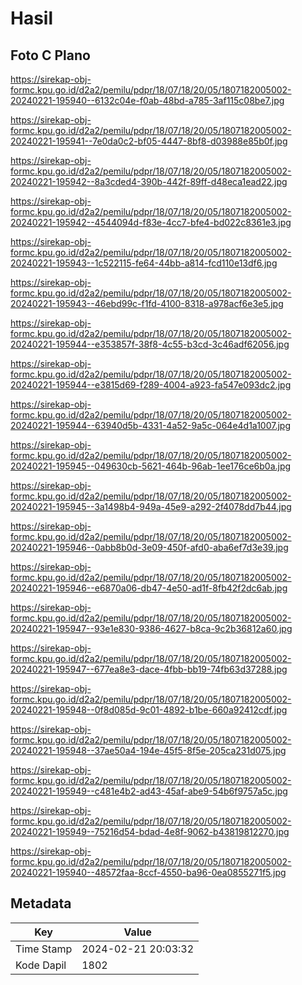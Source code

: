 # Hasil

## Foto C Plano

https://sirekap-obj-formc.kpu.go.id/d2a2/pemilu/pdpr/18/07/18/20/05/1807182005002-20240221-195940--6132c04e-f0ab-48bd-a785-3af115c08be7.jpg

https://sirekap-obj-formc.kpu.go.id/d2a2/pemilu/pdpr/18/07/18/20/05/1807182005002-20240221-195941--7e0da0c2-bf05-4447-8bf8-d03988e85b0f.jpg

https://sirekap-obj-formc.kpu.go.id/d2a2/pemilu/pdpr/18/07/18/20/05/1807182005002-20240221-195942--8a3cded4-390b-442f-89ff-d48eca1ead22.jpg

https://sirekap-obj-formc.kpu.go.id/d2a2/pemilu/pdpr/18/07/18/20/05/1807182005002-20240221-195942--4544094d-f83e-4cc7-bfe4-bd022c8361e3.jpg

https://sirekap-obj-formc.kpu.go.id/d2a2/pemilu/pdpr/18/07/18/20/05/1807182005002-20240221-195943--1c522115-fe64-44bb-a814-fcd110e13df6.jpg

https://sirekap-obj-formc.kpu.go.id/d2a2/pemilu/pdpr/18/07/18/20/05/1807182005002-20240221-195943--46ebd99c-f1fd-4100-8318-a978acf6e3e5.jpg

https://sirekap-obj-formc.kpu.go.id/d2a2/pemilu/pdpr/18/07/18/20/05/1807182005002-20240221-195944--e353857f-38f8-4c55-b3cd-3c46adf62056.jpg

https://sirekap-obj-formc.kpu.go.id/d2a2/pemilu/pdpr/18/07/18/20/05/1807182005002-20240221-195944--e3815d69-f289-4004-a923-fa547e093dc2.jpg

https://sirekap-obj-formc.kpu.go.id/d2a2/pemilu/pdpr/18/07/18/20/05/1807182005002-20240221-195944--63940d5b-4331-4a52-9a5c-064e4d1a1007.jpg

https://sirekap-obj-formc.kpu.go.id/d2a2/pemilu/pdpr/18/07/18/20/05/1807182005002-20240221-195945--049630cb-5621-464b-96ab-1ee176ce6b0a.jpg

https://sirekap-obj-formc.kpu.go.id/d2a2/pemilu/pdpr/18/07/18/20/05/1807182005002-20240221-195945--3a1498b4-949a-45e9-a292-2f4078dd7b44.jpg

https://sirekap-obj-formc.kpu.go.id/d2a2/pemilu/pdpr/18/07/18/20/05/1807182005002-20240221-195946--0abb8b0d-3e09-450f-afd0-aba6ef7d3e39.jpg

https://sirekap-obj-formc.kpu.go.id/d2a2/pemilu/pdpr/18/07/18/20/05/1807182005002-20240221-195946--e6870a06-db47-4e50-ad1f-8fb42f2dc6ab.jpg

https://sirekap-obj-formc.kpu.go.id/d2a2/pemilu/pdpr/18/07/18/20/05/1807182005002-20240221-195947--93e1e830-9386-4627-b8ca-9c2b36812a60.jpg

https://sirekap-obj-formc.kpu.go.id/d2a2/pemilu/pdpr/18/07/18/20/05/1807182005002-20240221-195947--677ea8e3-dace-4fbb-bb19-74fb63d37288.jpg

https://sirekap-obj-formc.kpu.go.id/d2a2/pemilu/pdpr/18/07/18/20/05/1807182005002-20240221-195948--0f8d085d-9c01-4892-b1be-660a92412cdf.jpg

https://sirekap-obj-formc.kpu.go.id/d2a2/pemilu/pdpr/18/07/18/20/05/1807182005002-20240221-195948--37ae50a4-194e-45f5-8f5e-205ca231d075.jpg

https://sirekap-obj-formc.kpu.go.id/d2a2/pemilu/pdpr/18/07/18/20/05/1807182005002-20240221-195949--c481e4b2-ad43-45af-abe9-54b6f9757a5c.jpg

https://sirekap-obj-formc.kpu.go.id/d2a2/pemilu/pdpr/18/07/18/20/05/1807182005002-20240221-195949--75216d54-bdad-4e8f-9062-b43819812270.jpg

https://sirekap-obj-formc.kpu.go.id/d2a2/pemilu/pdpr/18/07/18/20/05/1807182005002-20240221-195940--48572faa-8ccf-4550-ba96-0ea0855271f5.jpg


## Metadata

| Key        | Value               |
| ---------- | ------------------- |
| Time Stamp | 2024-02-21 20:03:32 |
| Kode Dapil | 1802                |



